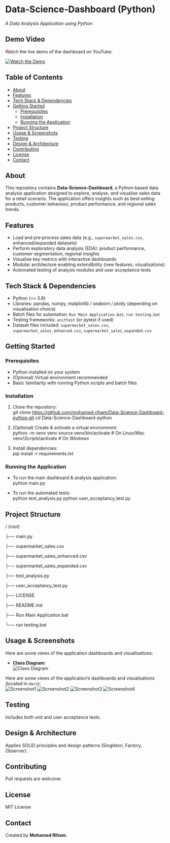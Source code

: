 # Data‑Science‐Dashboard (Python)  
*A Data Analysis Application using Python*

## Demo Video  

Watch the live demo of the dashboard on YouTube:

[![Watch the Demo](https://img.youtube.com/vi/Ct4KMro4JqU/0.jpg)](https://www.youtube.com/watch?v=Ct4KMro4JqU)


## Table of Contents  
- [About](#about)  
- [Features](#features)  
- [Tech Stack & Dependencies](#tech‑stack‑dependencies)  
- [Getting Started](#getting‑started)  
  - [Prerequisites](#prerequisites)  
  - [Installation](#installation)  
  - [Running the Application](#running‑the‑application)  
- [Project Structure](#project‑structure)  
- [Usage & Screenshots](#usage‑screenshots)  
- [Testing](#testing)  
- [Design & Architecture](#design‑architecture)  
- [Contributing](#contributing)  
- [License](#license)  
- [Contact](#contact)  

## About  
This repository contains **Data‑Science‐Dashboard**, a Python‑based data analysis application designed to explore, analyse, and visualise sales data for a retail scenario. The application offers insights such as best‑selling products, customer behaviour, product performance, and regional sales trends.

## Features  
- Load and pre‑process sales data (e.g., `supermarket_sales.csv`, enhanced/expanded datasets)  
- Perform exploratory data analysis (EDA): product performance, customer segmentation, regional insights  
- Visualise key metrics with interactive dashboards  
- Modular architecture enabling extendibility (new features, visualisations)  
- Automated testing of analysis modules and user acceptance tests  

## Tech Stack & Dependencies  
- Python (>= 3.8)  
- Libraries: pandas, numpy, matplotlib / seaborn / plotly (depending on visualisation choice)  
- Batch files for automation: `Run Main Application.bat`, `run testing.bat`  
- Testing frameworks: `unittest` (or pytest if used)  
- Dataset files included: `supermarket_sales.csv`, `supermarket_sales_enhanced.csv`, `supermarket_sales_expanded.csv`  

## Getting Started  

### Prerequisites  
- Python installed on your system  
- (Optional) Virtual environment recommended  
- Basic familiarity with running Python scripts and batch files  

### Installation  
1. Clone the repository:  
   git clone https://github.com/mohamed-riham/Data-Science-Dashboard-python.git
   cd Data-Science-Dashboard-python

2. (Optional) Create & activate a virtual environment:  
   python -m venv venv
   source venv/bin/activate   # On Linux/Mac
   venv\Scripts\activate      # On Windows

3. Install dependencies:  
   pip install -r requirements.txt

### Running the Application  
- To run the main dashboard & analysis application:  
   python main.py

- To run the automated tests:  
   python test_analysis.py
   python user_acceptancy_test.py

## Project Structure  
/ (root)

  ├── main.py

  ├── supermarket_sales.csv

  ├── supermarket_sales_enhanced.csv

  ├── supermarket_sales_expanded.csv

  ├── test_analysis.py

  ├── user_acceptancy_test.py

  ├── LICENSE

  ├── README.md

  ├── Run Main Application.bat

  └── run testing.bat


## Usage & Screenshots  
Here are some views of the application dashboards and visualisations:

- **Class Diagram:**  
  ![Class Diagram](docs/class_diagram.drawio.png)  

Here are some views of the application’s dashboards and visualisations (located in `docs`):  
  ![Screenshot1](docs/Screenshot(469).png) 
  ![Screenshot2](docs/Screenshot(470).png) 
  ![Screenshot3](docs/Screenshot(471).png) 
  ![Screenshot4](docs/Screenshot(472).png)  

  
## Testing  
Includes both unit and user acceptance tests.

## Design & Architecture  
Applies SOLID principles and design patterns (Singleton, Factory, Observer).

## Contributing  
Pull requests are welcome.

## License  
MIT License

## Contact  
Created by **Mohamed Riham**.
